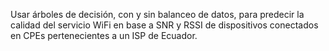 Usar árboles de decisión, con y sin balanceo de datos, para predecir la calidad del servicio WiFi en base a SNR y RSSI de dispositivos conectados en CPEs pertenecientes a un ISP de Ecuador.
